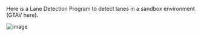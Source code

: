 Here is a Lane Detection Program to detect lanes in a sandbox environment (GTAV here).

![image](https://user-images.githubusercontent.com/40724179/88848972-ced62980-d206-11ea-80dd-94d3ed9346bd.png)
